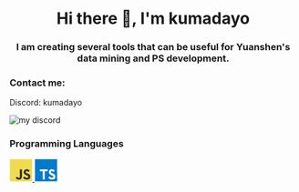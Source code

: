 <h1 align="center">Hi there 👋, I'm kumadayo</h1>
<h3 align="center">I am creating several tools that can be useful for Yuanshen's data mining and PS development.</h3>

<h3 align="left">Contact me:</h3>
<p align="left">Discord: kumadayo </p>
<img src="https://lanyard.cnrad.dev/api/875855195135934494" alt="my discord"/>
<h3 align="left">Programming Languages</h3>
<p align="left"> <a href="https://developer.mozilla.org/en-US/docs/Web/JavaScript" target="_blank" rel="noreferrer"> <img src="https://raw.githubusercontent.com/devicons/devicon/master/icons/javascript/javascript-original.svg" alt="javascript" width="40" height="40"/> </a> 
<a href="https://www.typescriptlang.org/" target="_blank" rel="noreferrer"> <img src="https://raw.githubusercontent.com/devicons/devicon/master/icons/typescript/typescript-original.svg" alt="typescript" width="40" height="40"/> </a> </p>

